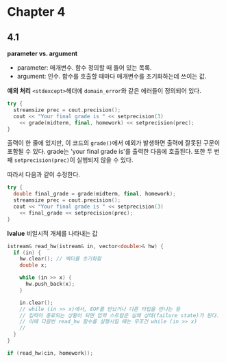 # Chapter 4

## 4.1

**parameter vs. argument**

- parameter: 매개변수. 함수 정의할 때 들어 있는 목록.
- argument: 인수. 함수를 호출할 때마다 매개변수를 초기화하는데 쓰이는 값.

**예외 처리**
`<stdexcept>`헤더에 `domain_error`와 같은 에러들이 정의되어 있다.

```cpp
try {
  streamsize prec = cout.precision();
  cout << "Your final grade is " << setprecision(3)
    << grade(midterm, final, homework) << setprecision(prec);
}
```

출력이 한 줄에 있지만, 이 코드의 `grade()`에서 예외가 발생하면 출력에 잘못된 구문이 포함될 수 있다. grade는 'your final grade is'를 출력한 다음에 호출된다. 또한 두 번째 `setprecision(prec)`이 실행되지 않을 수 있다.

따라서 다음과 같이 수정한다.

```cpp
try {
  double final_grade = grade(midterm, final, homework);
  streamsize prec = cout.precision();
  cout << "Your final grade is " << setprecision(3)
    << final_grade << setprecision(prec);
}
```

**lvalue**
비일시적 개체를 나타내는 값

```cpp
istream& read_hw(istream& in, vector<double>& hw) {
  if (in) {
    hw.clear(); // 벡터를 초기화함
    double x;

    while (in >> x) {
      hw.push_back(x);
    }

    in.clear();
    // while (in >> x)에서, EOF를 만났거나 다른 타입을 만나는 등
    // 입력이 종료되는 상황이 되면 입력 스트림은 실패 상태(failure state)가 된다.
    // 이때 다음번 read_hw 함수를 실행시킬 때는 무조건 while (in >> x)
    //
  }
}

if (read_hw(cin, homework));
```
